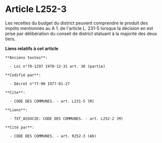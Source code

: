 # Article L252-3

Les recettes du budget du district peuvent comprendre le produit des impôts mentionnés au A 1. de l'article L. 231-5 lorsque
la décision en est prise par délibération du conseil de district statuant à la majorité des deux tiers.

**Liens relatifs à cet article**

	**Anciens textes**:

	  - Loi n°70-1297 1970-12-31 art. 30 (partie)

	**Codifié par**:

	  - Décret n°77-90 1977-01-27

	**Cite**:

	  - CODE DES COMMUNES. - art. L231-5 (M)

	**Liens**:

	  - TXT_ASSOCIE: CODE DES COMMUNES. - art. L252-2 (M)

	**Cité par**:

	  - CODE DES COMMUNES. - art. R252-3 (Ab)
